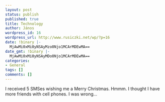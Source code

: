 ```yaml
---
layout: post
status: publish
published: true
title: Technology
author: János
wordpress_id: 16
wordpress_url: http://www.rusiczki.net/wp/?p=16
date: !binary |-
  MjAwMi0xMi0yNSAyMzo0Njo1MCArMDEwMA==
date_gmt: !binary |-
  MjAwMi0xMi0yNSAyMDo0Njo1MCArMDEwMA==
categories:
- General
tags: []
comments: []
---
```

<p>I received 5 SMSes wishing me a Merry Christmas. Hmmm. I thought I have more friends with cell phones. I was wrong...</p>
